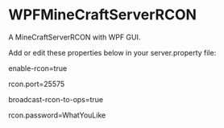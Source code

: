 # WPFMineCraftServerRCON
A MineCraftServerRCON with WPF GUI.

Add or edit these properties below in your server.property file:

enable-rcon=true

rcon.port=25575

broadcast-rcon-to-ops=true

rcon.password=WhatYouLike
